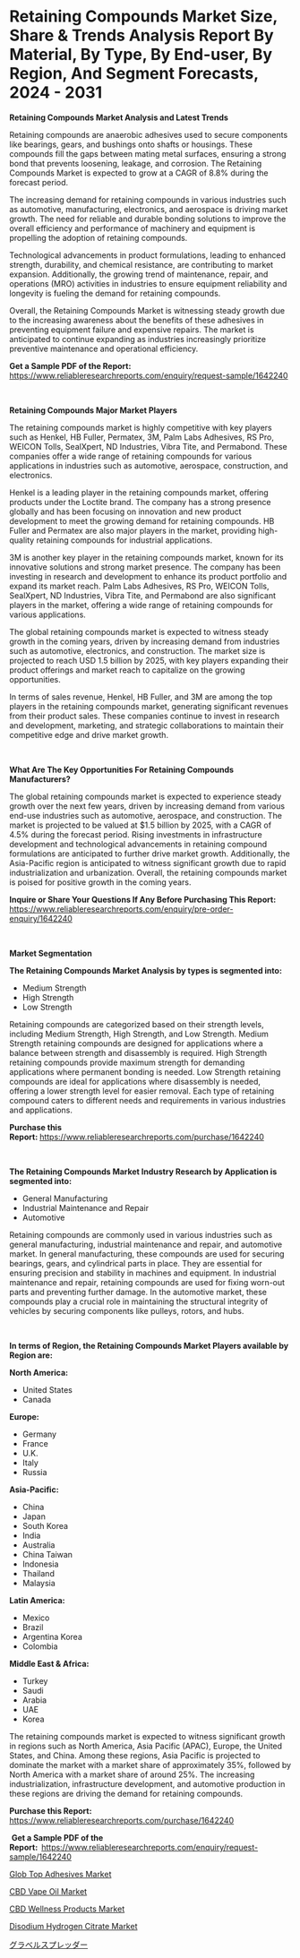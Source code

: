 <p><h1>Retaining Compounds Market Size, Share & Trends Analysis Report By Material, By Type, By End-user, By Region, And Segment Forecasts, 2024 - 2031</h1></p><p><strong>Retaining Compounds Market Analysis and Latest Trends</strong></p>
<p><p>Retaining compounds are anaerobic adhesives used to secure components like bearings, gears, and bushings onto shafts or housings. These compounds fill the gaps between mating metal surfaces, ensuring a strong bond that prevents loosening, leakage, and corrosion. The Retaining Compounds Market is expected to grow at a CAGR of 8.8% during the forecast period.</p><p>The increasing demand for retaining compounds in various industries such as automotive, manufacturing, electronics, and aerospace is driving market growth. The need for reliable and durable bonding solutions to improve the overall efficiency and performance of machinery and equipment is propelling the adoption of retaining compounds.</p><p>Technological advancements in product formulations, leading to enhanced strength, durability, and chemical resistance, are contributing to market expansion. Additionally, the growing trend of maintenance, repair, and operations (MRO) activities in industries to ensure equipment reliability and longevity is fueling the demand for retaining compounds.</p><p>Overall, the Retaining Compounds Market is witnessing steady growth due to the increasing awareness about the benefits of these adhesives in preventing equipment failure and expensive repairs. The market is anticipated to continue expanding as industries increasingly prioritize preventive maintenance and operational efficiency.</p></p>
<p><strong>Get a Sample PDF of the Report:&nbsp;</strong> <a href="https://www.reliableresearchreports.com/enquiry/request-sample/1642240">https://www.reliableresearchreports.com/enquiry/request-sample/1642240</a></p>
<p>&nbsp;</p>
<p><strong>Retaining Compounds Major Market Players</strong></p>
<p><p>The retaining compounds market is highly competitive with key players such as Henkel, HB Fuller, Permatex, 3M, Palm Labs Adhesives, RS Pro, WEICON Tolls, SealXpert, ND Industries, Vibra Tite, and Permabond. These companies offer a wide range of retaining compounds for various applications in industries such as automotive, aerospace, construction, and electronics.</p><p>Henkel is a leading player in the retaining compounds market, offering products under the Loctite brand. The company has a strong presence globally and has been focusing on innovation and new product development to meet the growing demand for retaining compounds. HB Fuller and Permatex are also major players in the market, providing high-quality retaining compounds for industrial applications.</p><p>3M is another key player in the retaining compounds market, known for its innovative solutions and strong market presence. The company has been investing in research and development to enhance its product portfolio and expand its market reach. Palm Labs Adhesives, RS Pro, WEICON Tolls, SealXpert, ND Industries, Vibra Tite, and Permabond are also significant players in the market, offering a wide range of retaining compounds for various applications.</p><p>The global retaining compounds market is expected to witness steady growth in the coming years, driven by increasing demand from industries such as automotive, electronics, and construction. The market size is projected to reach USD 1.5 billion by 2025, with key players expanding their product offerings and market reach to capitalize on the growing opportunities.</p><p>In terms of sales revenue, Henkel, HB Fuller, and 3M are among the top players in the retaining compounds market, generating significant revenues from their product sales. These companies continue to invest in research and development, marketing, and strategic collaborations to maintain their competitive edge and drive market growth.</p></p>
<p>&nbsp;</p>
<p><strong>What Are The Key Opportunities For Retaining Compounds Manufacturers?</strong></p>
<p><p>The global retaining compounds market is expected to experience steady growth over the next few years, driven by increasing demand from various end-use industries such as automotive, aerospace, and construction. The market is projected to be valued at $1.5 billion by 2025, with a CAGR of 4.5% during the forecast period. Rising investments in infrastructure development and technological advancements in retaining compound formulations are anticipated to further drive market growth. Additionally, the Asia-Pacific region is anticipated to witness significant growth due to rapid industrialization and urbanization. Overall, the retaining compounds market is poised for positive growth in the coming years.</p></p>
<p><strong>Inquire or Share Your Questions If Any Before Purchasing This Report:</strong> <a href="https://www.reliableresearchreports.com/enquiry/pre-order-enquiry/1642240">https://www.reliableresearchreports.com/enquiry/pre-order-enquiry/1642240</a></p>
<p>&nbsp;</p>
<p><strong>Market Segmentation</strong></p>
<p><strong>The Retaining Compounds Market Analysis by types is segmented into:</strong></p>
<p><ul><li>Medium Strength</li><li>High Strength</li><li>Low Strength</li></ul></p>
<p><p>Retaining compounds are categorized based on their strength levels, including Medium Strength, High Strength, and Low Strength. Medium Strength retaining compounds are designed for applications where a balance between strength and disassembly is required. High Strength retaining compounds provide maximum strength for demanding applications where permanent bonding is needed. Low Strength retaining compounds are ideal for applications where disassembly is needed, offering a lower strength level for easier removal. Each type of retaining compound caters to different needs and requirements in various industries and applications.</p></p>
<p><strong>Purchase this Report:&nbsp;</strong><a href="https://www.reliableresearchreports.com/purchase/1642240">https://www.reliableresearchreports.com/purchase/1642240</a></p>
<p>&nbsp;</p>
<p><strong>The Retaining Compounds Market Industry Research by Application is segmented into:</strong></p>
<p><ul><li>General Manufacturing</li><li>Industrial Maintenance and Repair</li><li>Automotive</li></ul></p>
<p><p>Retaining compounds are commonly used in various industries such as general manufacturing, industrial maintenance and repair, and automotive market. In general manufacturing, these compounds are used for securing bearings, gears, and cylindrical parts in place. They are essential for ensuring precision and stability in machines and equipment. In industrial maintenance and repair, retaining compounds are used for fixing worn-out parts and preventing further damage. In the automotive market, these compounds play a crucial role in maintaining the structural integrity of vehicles by securing components like pulleys, rotors, and hubs.</p></p>
<p>&nbsp;</p>
<p><strong>In terms of Region, the Retaining Compounds Market Players available by Region are:</strong></p>
<p>
    <p> <strong> North America: </strong>
        <ul>
            <li>United States</li>
            <li>Canada</li>
        </ul>
        </p> 
    <p> <strong> Europe: </strong>
        <ul>
            <li>Germany</li>
            <li>France</li>
            <li>U.K.</li>
            <li>Italy</li>
            <li>Russia</li>
        </ul>
        </p> 
    <p> <strong> Asia-Pacific: </strong>
        <ul>
            <li>China</li>
            <li>Japan</li>
            <li>South Korea</li>
            <li>India</li>
            <li>Australia</li>
            <li>China Taiwan</li>
            <li>Indonesia</li>
            <li>Thailand</li>
            <li>Malaysia</li>
        </ul>
        </p> 
    <p> <strong> Latin America: </strong>
        <ul>
            <li>Mexico</li>
            <li>Brazil</li>
            <li>Argentina Korea</li>
            <li>Colombia</li>
        </ul>
        </p> 
    <p> <strong> Middle East & Africa: </strong>
        <ul>
            <li>Turkey</li>
            <li>Saudi</li>
            <li>Arabia</li>
            <li>UAE</li>
            <li>Korea</li>
        </ul>
    </p>
    </p>
<p><p>The retaining compounds market is expected to witness significant growth in regions such as North America, Asia Pacific (APAC), Europe, the United States, and China. Among these regions, Asia Pacific is projected to dominate the market with a market share of approximately 35%, followed by North America with a market share of around 25%. The increasing industrialization, infrastructure development, and automotive production in these regions are driving the demand for retaining compounds.</p></p>
<p><strong>Purchase this Report: </strong><a href="https://www.reliableresearchreports.com/purchase/1642240">https://www.reliableresearchreports.com/purchase/1642240</a></p>
<p>&nbsp;<strong>Get a Sample PDF of the Report:&nbsp;&nbsp;</strong><a href="https://www.reliableresearchreports.com/enquiry/request-sample/1642240">https://www.reliableresearchreports.com/enquiry/request-sample/1642240</a></p>
<p><strong></strong></p>
<p><p><a href="https://github.com/biheemgalvinlouises6hokrh3h/Market-Research-Report-List-1/blob/main/glob-top-adhesives-market.md">Glob Top Adhesives Market</a></p><p><a href="https://issuu.com/reportprime-2/docs/cbd-vape-oil-market-size-2030.pptx">CBD Vape Oil Market</a></p><p><a href="https://issuu.com/reportprime-2/docs/cbd-wellness-products-market-size-2030.pptx">CBD Wellness Products Market</a></p><p><a href="https://github.com/guneycigdem35/Market-Research-Report-List-2/blob/main/disodium-hydrogen-citrate-market.md">Disodium Hydrogen Citrate Market</a></p><p><a href="https://github.com/ihabdkwlxs948/Market-Research-Report-List-1/blob/main/9266459193980.md">グラベルスプレッダー</a></p></p>
